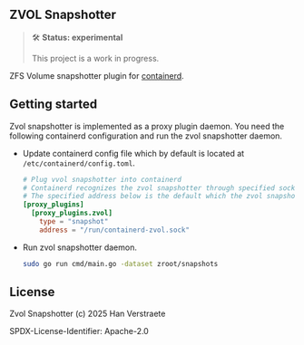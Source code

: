 ## ZVOL Snapshotter

> 🛠 **Status: experimental**
>
> This project is a work in progress.

ZFS Volume snapshotter plugin for [containerd](https://github.com/containerd/containerd).


## Getting started

Zvol snapshotter is implemented as a proxy plugin daemon. You need the following containerd configuration and run the zvol snapshotter daemon.

- Update containerd config file which by default is located at `/etc/containerd/config.toml`.

    ```toml
    # Plug vvol snapshotter into containerd
    # Containerd recognizes the zvol snapshotter through specified socket address.
    # The specified address below is the default which the zvol snapshotter listens to.
    [proxy_plugins]
      [proxy_plugins.zvol]
        type = "snapshot"
        address = "/run/containerd-zvol.sock"
    ```
- Run  zvol snapshotter daemon.

    ```sh
    sudo go run cmd/main.go -dataset zroot/snapshots
    ```

## License

Zvol Snapshotter (c) 2025 Han Verstraete

SPDX-License-Identifier: Apache-2.0 

